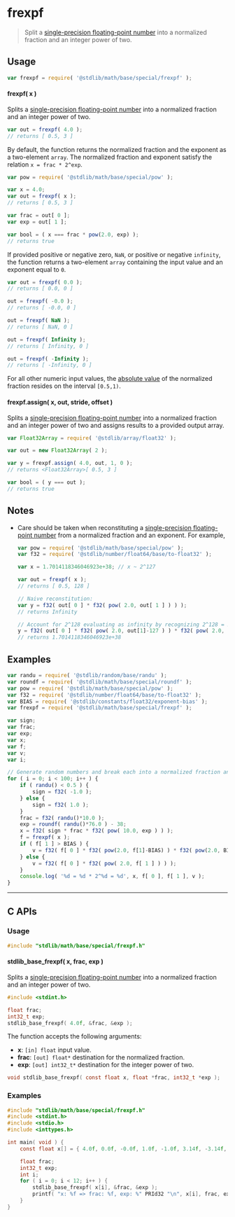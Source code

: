 <!--

@license Apache-2.0

Copyright (c) 2025 The Stdlib Authors.

Licensed under the Apache License, Version 2.0 (the "License");
you may not use this file except in compliance with the License.
You may obtain a copy of the License at

   http://www.apache.org/licenses/LICENSE-2.0

Unless required by applicable law or agreed to in writing, software
distributed under the License is distributed on an "AS IS" BASIS,
WITHOUT WARRANTIES OR CONDITIONS OF ANY KIND, either express or implied.
See the License for the specific language governing permissions and
limitations under the License.

-->

# frexpf

> Split a [single-precision floating-point number][ieee754] into a normalized fraction and an integer power of two.

<section class="usage">

## Usage

```javascript
var frexpf = require( '@stdlib/math/base/special/frexpf' );
```

#### frexpf( x )

Splits a [single-precision floating-point number][ieee754] into a normalized fraction and an integer power of two.

```javascript
var out = frexpf( 4.0 );
// returns [ 0.5, 3 ]
```

By default, the function returns the normalized fraction and the exponent as a two-element `array`. The normalized fraction and exponent satisfy the relation `x = frac * 2^exp`.

```javascript
var pow = require( '@stdlib/math/base/special/pow' );

var x = 4.0;
var out = frexpf( x );
// returns [ 0.5, 3 ]

var frac = out[ 0 ];
var exp = out[ 1 ];

var bool = ( x === frac * pow(2.0, exp) );
// returns true
```

If provided positive or negative zero, `NaN`, or positive or negative `infinity`, the function returns a two-element `array` containing the input value and an exponent equal to `0`.

```javascript
var out = frexpf( 0.0 );
// returns [ 0.0, 0 ]

out = frexpf( -0.0 );
// returns [ -0.0, 0 ]

out = frexpf( NaN );
// returns [ NaN, 0 ]

out = frexpf( Infinity );
// returns [ Infinity, 0 ]

out = frexpf( -Infinity );
// returns [ -Infinity, 0 ]
```

For all other numeric input values, the [absolute value][@stdlib/math/base/special/absf] of the normalized fraction resides on the interval `[0.5,1)`.

#### frexpf.assign( x, out, stride, offset )

Splits a [single-precision floating-point number][ieee754] into a normalized fraction and an integer power of two and assigns results to a provided output array.

```javascript
var Float32Array = require( '@stdlib/array/float32' );

var out = new Float32Array( 2 );

var y = frexpf.assign( 4.0, out, 1, 0 );
// returns <Float32Array>[ 0.5, 3 ]

var bool = ( y === out );
// returns true
```

</section>

<!-- /.usage -->

<section class="notes">

## Notes

-   Care should be taken when reconstituting a [single-precision floating-point number][ieee754] from a normalized fraction and an exponent. For example,

    ```javascript
    var pow = require( '@stdlib/math/base/special/pow' );
    var f32 = require( '@stdlib/number/float64/base/to-float32' );

    var x = 1.7014118346046923e+38; // x ~ 2^127

    var out = frexpf( x );
    // returns [ 0.5, 128 ]

    // Naive reconstitution:
    var y = f32( out[ 0 ] * f32( pow( 2.0, out[ 1 ] ) ) );
    // returns Infinity

    // Account for 2^128 evaluating as infinity by recognizing 2^128 = 2^1 * 2^127:
    y = f32( out[ 0 ] * f32( pow( 2.0, out[1]-127 ) ) * f32( pow( 2.0, 127 ) ) );
    // returns 1.7014118346046923e+38
    ```

</section>

<!-- /.notes -->

<section class="examples">

## Examples

<!-- eslint no-undef: "error" -->

```javascript
var randu = require( '@stdlib/random/base/randu' );
var roundf = require( '@stdlib/math/base/special/roundf' );
var pow = require( '@stdlib/math/base/special/pow' );
var f32 = require( '@stdlib/number/float64/base/to-float32' );
var BIAS = require( '@stdlib/constants/float32/exponent-bias' );
var frexpf = require( '@stdlib/math/base/special/frexpf' );

var sign;
var frac;
var exp;
var x;
var f;
var v;
var i;

// Generate random numbers and break each into a normalized fraction and an integer power of two...
for ( i = 0; i < 100; i++ ) {
    if ( randu() < 0.5 ) {
        sign = f32( -1.0 );
    } else {
        sign = f32( 1.0 );
    }
    frac = f32( randu()*10.0 );
    exp = roundf( randu()*76.0 ) - 38;
    x = f32( sign * frac * f32( pow( 10.0, exp ) ) );
    f = frexpf( x );
    if ( f[ 1 ] > BIAS ) {
        v = f32( f[ 0 ] * f32( pow(2.0, f[1]-BIAS) ) * f32( pow(2.0, BIAS) ) );
    } else {
        v = f32( f[ 0 ] * f32( pow( 2.0, f[ 1 ] ) ) );
    }
    console.log( '%d = %d * 2^%d = %d', x, f[ 0 ], f[ 1 ], v );
}
```

</section>

<!-- /.examples -->

<!-- C interface documentation. -->

* * *

<section class="c">

## C APIs

<!-- Section to include introductory text. Make sure to keep an empty line after the intro `section` element and another before the `/section` close. -->

<section class="intro">

</section>

<!-- /.intro -->

<!-- C usage documentation. -->

<section class="usage">

### Usage

```c
#include "stdlib/math/base/special/frexpf.h"
```

#### stdlib_base_frexpf( x, frac, exp )

Splits a [single-precision floating-point number][ieee754] into a normalized fraction and an integer power of two.

```c
#include <stdint.h>

float frac;
int32_t exp;
stdlib_base_frexpf( 4.0f, &frac, &exp );
```

The function accepts the following arguments:

-   **x**: `[in] float` input value.
-   **frac**: `[out] float*` destination for the normalized fraction.
-   **exp**: `[out] int32_t*` destination for the integer power of two.

```c
void stdlib_base_frexpf( const float x, float *frac, int32_t *exp );
```

</section>

<!-- /.usage -->

<!-- C API usage notes. Make sure to keep an empty line after the `section` element and another before the `/section` close. -->

<section class="notes">

</section>

<!-- /.notes -->

<!-- C API usage examples. -->

<section class="examples">

### Examples

```c
#include "stdlib/math/base/special/frexpf.h"
#include <stdint.h>
#include <stdio.h>
#include <inttypes.h>

int main( void ) {
    const float x[] = { 4.0f, 0.0f, -0.0f, 1.0f, -1.0f, 3.14f, -3.14f, 1.0e38f, -1.0e38f, 1.0f/0.0f, -1.0f/0.0f, 0.0f/0.0f };

    float frac;
    int32_t exp;
    int i;
    for ( i = 0; i < 12; i++ ) {
        stdlib_base_frexpf( x[i], &frac, &exp );
        printf( "x: %f => frac: %f, exp: %" PRId32 "\n", x[i], frac, exp );
    }
}
```

</section>

<!-- /.examples -->

</section>

<!-- /.c -->

<!-- Section for related `stdlib` packages. Do not manually edit this section, as it is automatically populated. -->

<section class="related">

</section>

<!-- /.related -->

<!-- Section for all links. Make sure to keep an empty line after the `section` element and another before the `/section` close. -->

<section class="links">

[ieee754]: https://en.wikipedia.org/wiki/IEEE_754-1985

[@stdlib/math/base/special/absf]: https://github.com/stdlib-js/math/tree/main/base/special/absf

<!-- <related-links> -->

<!-- </related-links> -->

</section>

<!-- /.links -->
